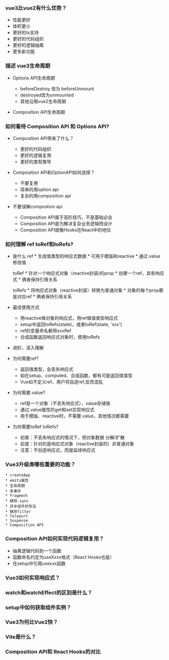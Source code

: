 ### vue3比vue2有什么优势？
* 性能更好
* 体积更小
* 更好的ts支持
* 更好的代码组织
* 更好的逻辑抽离
* 更多新功能

### 描述 vue3生命周期
* Options API生命周期
    * beforeDestroy 改为 beforeUnmount
    * destroyed改为unmounted
    * 其他沿用vue2生命周期

* Composition API生命周期

### 如何看待 Composition API 和 Options API?
* Composition API带来了什么？
    * 更好的代码组织
    * 更好的逻辑复用
    * 更好的类型推导

* Composition API和OptionAPI如何选择？
    * 不要复用
    * 简单的用option api
    * 复杂的用composition api

* 不要误解compostion api
    * Composition API属于高阶技巧，不是基础必会
    * Composition API是为解决复杂业务逻辑而设计
    * Composition API就像Hooks在React中的地位

### 如何理解 ref toRef和toRefs?
* 是什么
    ref
        * 生成值类型的响应式数据
        * 可用于模版和reactive
        * 通过.value修改值

    toRef
        * 针对一个响应式对象（reactive封装)的prop
        * 创建一个ref，具有响应式
        * 俩者保持引用关系

    toRefs
        * 将响应式对象（reactive封装）转换为普通对象
        * 对象的每个prop都是对应ref
        * 俩者保持引用关系

* 最佳使用方式
    * 用reactive做对象的响应式，用ref做值类型响应式
    * setup中返回toRefs(state)，或者toRef(state, 'xxx')
    * ref的变量命名都用xxxRef
    * 合成函数返回响应式对象时，使用toRefs

* 进阶，深入理解  
* 为何需要ref?
    * 返回值类型，会丢失响应式
    * 如在setup、computed、合成函数，都有可能返回值类型
    * Vue如不定义ref，用户将自造ref,反而混乱

* 为何需要.value?
    * ref是一个对象（不丢失响应式），value存储值
    * 通过.value属性的get和set实现响应式
    * 用于模版、reactive时，不需要.value，其他情况都需要

* 为何需要toRef toRefs?
    * 初衷：不丢失响应式的情况下，把对象数据 分解/扩散
    * 前提：针对的是响应式对象（reactive封装的）非普通对象
    * 注意：不创造响应式，而是延续响应式

### Vue3升级类哪些重要的功能？
    * createApp
    * emits属性
    * 生命周期
    * 多事件
    * Fragment
    * 移除.sync
    * 异步组件的写法
    * 移除filter
    * Teleport
    * Suspense
    * Composition API
### Composition API如何实现代码逻辑复用？
* 抽离逻辑代码到一个函数
* 函数命名约定为useXxxx格式（React Hooks也是）
* 在setup中引用usexxx函数


### Vue3如何实现响应式？

### watch和watchEffect的区别是什么？

### setup中如何获取组件实例？

### Vue3为何比Vue2快？

### Vite是什么？

### Composition API和 React Hooks的对比

